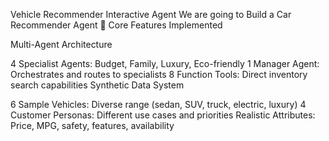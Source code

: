 Vehicle Recommender Interactive Agent
We are going to Build a Car Recommender Agent
🎯 Core Features Implemented

Multi-Agent Architecture

4 Specialist Agents: Budget, Family, Luxury, Eco-friendly
1 Manager Agent: Orchestrates and routes to specialists
8 Function Tools: Direct inventory search capabilities
Synthetic Data System

6 Sample Vehicles: Diverse range (sedan, SUV, truck, electric, luxury)
4 Customer Personas: Different use cases and priorities
Realistic Attributes: Price, MPG, safety, features, availability
